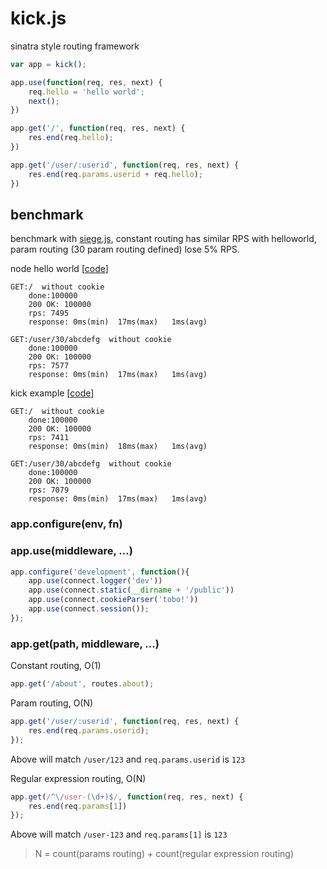 kick.js
=======

sinatra style routing framework

```js
var app = kick();

app.use(function(req, res, next) {
    req.hello = 'hello world';
    next();
})

app.get('/', function(req, res, next) {
    res.end(req.hello);
})

app.get('/user/:userid', function(req, res, next) {
    res.end(req.params.userid + req.hello);
})
```

## benchmark

benchmark with [siege.js](https://github.com/guileen/siege.js),
constant routing has similar RPS with helloworld,
param routing (30 param routing defined) lose 5% RPS.

node hello world [[code](https://github.com/guileen/kick.js/blob/master/benchmark/node.js)]

    GET:/  without cookie
        done:100000
        200 OK: 100000
        rps: 7495
        response: 0ms(min)	17ms(max)	1ms(avg)

    GET:/user/30/abcdefg  without cookie
        done:100000
        200 OK: 100000
        rps: 7577
        response: 0ms(min)	17ms(max)	1ms(avg)

kick example [[code](https://github.com/guileen/kick.js/blob/master/benchmark/app.js)]

    GET:/  without cookie
        done:100000
        200 OK: 100000
        rps: 7411
        response: 0ms(min)	18ms(max)	1ms(avg)

    GET:/user/30/abcdefg  without cookie
        done:100000
        200 OK: 100000
        rps: 7079
        response: 0ms(min)	17ms(max)	1ms(avg)

### app.configure(env, fn)
### app.use(middleware, ...)

```js
app.configure('development', function(){
    app.use(connect.logger('dev'))
    app.use(connect.static(__dirname + '/public'))
    app.use(connect.cookieParser('tobo!'))
    app.use(connect.session());
});
```

### app.get(path, middleware, ...)


Constant routing, O(1)

```js
app.get('/about', routes.about);
```

Param routing, O(N)

```js
app.get('/user/:userid', function(req, res, next) {
    res.end(req.params.userid);
});
```

Above will match `/user/123` and `req.params.userid` is `123`

Regular expression routing, O(N)

```js
app.get(/^\/user-(\d+)$/, function(req, res, next) {
    res.end(req.params[1])
});
```

Above will match `/user-123` and `req.params[1]` is `123`

> N = count(params routing) + count(regular expression routing)
